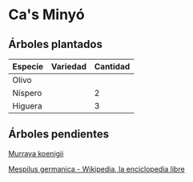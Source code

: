 # Ca's Minyó

## Árboles plantados

| Especie | Variedad | Cantidad |
| :--- | :--- | :--- |
| Olivo |  |  |
| Níspero |  | 2 |
| Higuera |  | 3 |

## Árboles pendientes

[Murraya koenigii](https://es.wikipedia.org/wiki/Murraya_koenigii)

[Mespilus germanica - Wikipedia, la enciclopedia libre](https://es.wikipedia.org/wiki/Mespilus_germanica)



